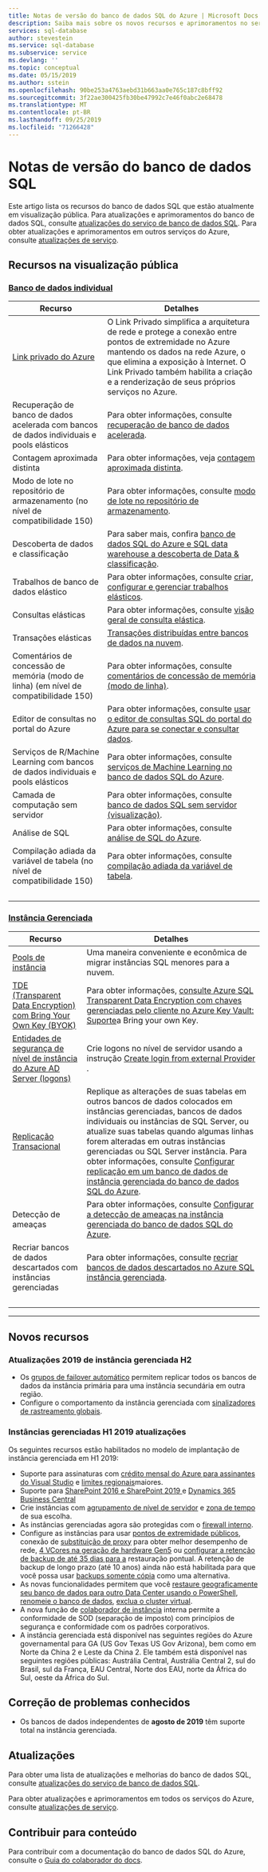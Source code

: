 ```yaml
---
title: Notas de versão do banco de dados SQL do Azure | Microsoft Docs
description: Saiba mais sobre os novos recursos e aprimoramentos no serviço de banco de dados SQL do Azure e na documentação do banco de dados SQL do Azure
services: sql-database
author: stevestein
ms.service: sql-database
ms.subservice: service
ms.devlang: ''
ms.topic: conceptual
ms.date: 05/15/2019
ms.author: sstein
ms.openlocfilehash: 90be253a4763aebd31b663aa0e765c187c8bff92
ms.sourcegitcommit: 3f22ae300425fb30be47992c7e46f0abc2e68478
ms.translationtype: MT
ms.contentlocale: pt-BR
ms.lasthandoff: 09/25/2019
ms.locfileid: "71266428"
---
```

# <a name="sql-database-release-notes"></a>Notas de versão do banco de dados SQL

Este artigo lista os recursos do banco de dados SQL que estão atualmente em visualização pública. Para atualizações e aprimoramentos do banco de dados SQL, consulte [atualizações do serviço de banco de dados SQL](https://azure.microsoft.com/updates/?product=sql-database). Para obter atualizações e aprimoramentos em outros serviços do Azure, consulte [atualizações de serviço](https://azure.microsoft.com/updates).

## <a name="features-in-public-preview"></a>Recursos na visualização pública

### <a name="single-databasetabsingle-database"></a>[Banco de dados individual](#tab/single-database)

| Recurso | Detalhes |
| ---| --- |
| [Link privado do Azure](https://azure.microsoft.com/updates/private-link-now-available-in-preview/)| O Link Privado simplifica a arquitetura de rede e protege a conexão entre pontos de extremidade no Azure mantendo os dados na rede Azure, o que elimina a exposição à Internet. O Link Privado também habilita a criação e a renderização de seus próprios serviços no Azure. |
| Recuperação de banco de dados acelerada com bancos de dados individuais e pools elásticos | Para obter informações, consulte [recuperação de banco de dados acelerada](sql-database-accelerated-database-recovery.md).|
|Contagem aproximada distinta|Para obter informações, veja [contagem aproximada distinta](https://docs.microsoft.com/sql/relational-databases/performance/intelligent-query-processing#approximate-query-processing).|
|Modo de lote no repositório de armazenamento (no nível de compatibilidade 150)|Para obter informações, consulte [modo de lote no repositório de armazenamento](https://docs.microsoft.com/sql/relational-databases/performance/intelligent-query-processing#batch-mode-on-rowstore).|
| Descoberta de dados e classificação  |Para saber mais, confira [banco de dados SQL do Azure e SQL data warehouse a descoberta de Data & classificação](sql-database-data-discovery-and-classification.md).|
| Trabalhos de banco de dados elástico | Para obter informações, consulte [criar, configurar e gerenciar trabalhos elásticos](elastic-jobs-overview.md). |
| Consultas elásticas | Para obter informações, consulte [visão geral de consulta elástica](sql-database-elastic-query-overview.md). |
| Transações elásticas | [Transações distribuídas entre bancos de dados na nuvem](sql-database-elastic-transactions-overview.md). |
|Comentários de concessão de memória (modo de linha) (em nível de compatibilidade 150)|Para obter informações, consulte [comentários de concessão de memória (modo de linha)](https://docs.microsoft.com/sql/relational-databases/performance/intelligent-query-processing#row-mode-memory-grant-feedback).|
| Editor de consultas no portal do Azure |Para obter informações, consulte [usar o editor de consultas SQL do portal do Azure para se conectar e consultar dados](sql-database-connect-query-portal.md).|
| Serviços de R/Machine Learning com bancos de dados individuais e pools elásticos |Para obter informações, consulte [serviços de Machine Learning no banco de dados SQL do Azure](https://docs.microsoft.com/sql/advanced-analytics/what-s-new-in-sql-server-machine-learning-services?view=sql-server-2017#machine-learning-services-in-azure-sql-database).|
| Camada de computação sem servidor | Para obter informações, consulte [banco de dados SQL sem servidor (visualização)](sql-database-serverless.md).|
|Análise de SQL|Para obter informações, consulte [análise de SQL do Azure](../azure-monitor/insights/azure-sql.md).|
|Compilação adiada da variável de tabela (no nível de compatibilidade 150)|Para obter informações, consulte [compilação adiada da variável de tabela](https://docs.microsoft.com/sql/relational-databases/performance/intelligent-query-processing#table-variable-deferred-compilation).|
| &nbsp; |

### <a name="managed-instancetabmanaged-instance"></a>[Instância Gerenciada](#tab/managed-instance)

| Recurso | Detalhes |
| ---| --- |
| <a href="/azure/sql-database/sql-database-instance-pools">Pools de instância</a> | Uma maneira conveniente e econômica de migrar instâncias SQL menores para a nuvem. |
| <a href="https://aka.ms/managed-instance-tde-byok">TDE (Transparent Data Encryption) com Bring Your Own Key (BYOK)</a> |Para obter informações, [consulte Azure SQL Transparent Data Encryption com chaves gerenciadas pelo cliente no Azure Key Vault: Suporte](transparent-data-encryption-byok-azure-sql.md)a Bring your own Key.|
| <a href="https://aka.ms/managed-instance-aadlogins">Entidades de segurança de nível de instância do Azure AD Server (logons)</a> | Crie logons no nível de servidor usando a instrução <a href="https://docs.microsoft.com/sql/t-sql/statements/create-login-transact-sql?view=azuresqldb-mi-current">Create login from external Provider</a> . |
| [Replicação Transacional](sql-database-managed-instance-transactional-replication.md) | Replique as alterações de suas tabelas em outros bancos de dados colocados em instâncias gerenciadas, bancos de dados individuais ou instâncias de SQL Server, ou atualize suas tabelas quando algumas linhas forem alteradas em outras instâncias gerenciadas ou SQL Server instância. Para obter informações, consulte [Configurar replicação em um banco de dados de instância gerenciada do banco de dados SQL do Azure](replication-with-sql-database-managed-instance.md). |
| Detecção de ameaças |Para obter informações, consulte [Configurar a detecção de ameaças na instância gerenciada do banco de dados SQL do Azure](sql-database-managed-instance-threat-detection.md).|
| Recriar bancos de dados descartados com instâncias gerenciadas |Para obter informações, consulte [recriar bancos de dados descartados no Azure SQL instância gerenciada](https://medium.com/azure-sqldb-managed-instance/re-create-dropped-databases-in-azure-sql-managed-instance-dc369ed60266).|
| &nbsp; |

---

## <a name="new-features"></a>Novos recursos

### <a name="managed-instance-h2-2019-updates"></a>Atualizações 2019 de instância gerenciada H2

- Os [grupos de failover automático](https://azure.microsoft.com/updates/azure-sql-database-auto-failover-groups-feature-now-available-in-all-regions/) permitem replicar todos os bancos de dados da instância primária para uma instância secundária em outra região.
- Configure o comportamento da instância gerenciada com [sinalizadores de rastreamento globais](https://azure.microsoft.com/updates/global-trace-flags-are-now-available-in-azure-sql-database-managed-instance/).

### <a name="managed-instance-h1-2019-updates"></a>Instâncias gerenciadas H1 2019 atualizações

Os seguintes recursos estão habilitados no modelo de implantação de instância gerenciada em H1 2019:
  - Suporte para assinaturas com <a href="https://aka.ms/sql-mi-visual-studio-subscribers">crédito mensal do Azure para assinantes do Visual Studio</a> e [limites regionais](sql-database-managed-instance-resource-limits.md#regional-resource-limitations)maiores.
  - Suporte para <a href="https://docs.microsoft.com/sharepoint/administration/deploy-azure-sql-managed-instance-with-sharepoint-servers-2016-2019"> SharePoint 2016 e SharePoint 2019 </a> e <a href="https://docs.microsoft.com/business-applications-release-notes/october18/dynamics365-business-central/support-for-azure-sql-database-managed-instance"> Dynamics 365 Business Central </a>
  - Crie instâncias com <a href="https://aka.ms/managed-instance-collation">agrupamento de nível de servidor</a> e <a href="https://azure.microsoft.com/updates/managed-instance-time-zone-ga/">zona de tempo</a> de sua escolha.
  - As instâncias gerenciadas agora são protegidas com o <a href="sql-database-managed-instance-management-endpoint-verify-built-in-firewall.md">firewall interno</a>.
  - Configure as instâncias para usar [pontos de extremidade públicos](sql-database-managed-instance-public-endpoint-configure.md), conexão de [substituição de proxy](sql-database-connectivity-architecture.md#connection-policy) para obter melhor desempenho de rede, <a href="https://aka.ms/four-cores-sql-mi-update">4 VCores na geração de hardware Gen5</a> ou <a href="https://aka.ms/managed-instance-configurable-backup-retention">configurar a retenção de backup de até 35 dias para a</a> restauração pontual. A retenção de backup de longo prazo (até 10 anos) ainda não está habilitada para que você possa usar <a href="https://docs.microsoft.com/sql/relational-databases/backup-restore/copy-only-backups-sql-server">backups somente cópia</a> como uma alternativa.
  - As novas funcionalidades permitem que você <a href="https://medium.com/@jocapc/geo-restore-your-databases-on-azure-sql-instances-1451480e90fa">restaure geograficamente seu banco de dados para outro Data Center usando o PowerShell</a>, [renomeie o banco de dados](https://azure.microsoft.com/updates/azure-sql-database-managed-instance-database-rename-is-supported/), [exclua o cluster virtual](sql-database-managed-instance-delete-virtual-cluster.md).
  - A nova função de [colaborador de instância](https://docs.microsoft.com/azure/role-based-access-control/built-in-roles#sql-managed-instance-contributor) interna permite a conformidade de SOD (separação de imposto) com princípios de segurança e conformidade com os padrões corporativos.
  - A instância gerenciada está disponível nas seguintes regiões do Azure governamental para GA (US Gov Texas US Gov Arizona), bem como em Norte da China 2 e Leste da China 2. Ele também está disponível nas seguintes regiões públicas: Austrália Central, Austrália Central 2, sul do Brasil, sul da França, EAU Central, Norte dos EAU, norte da África do Sul, oeste da África do Sul.

## <a name="fixed-known-issues"></a>Correção de problemas conhecidos

- Os bancos de dados independentes de **agosto de 2019** têm suporte total na instância gerenciada.

## <a name="updates"></a>Atualizações

Para obter uma lista de atualizações e melhorias do banco de dados SQL, consulte [atualizações do serviço de banco de dados SQL](https://azure.microsoft.com/updates/?product=sql-database).

Para obter atualizações e aprimoramentos em todos os serviços do Azure, consulte [atualizações de serviço](https://azure.microsoft.com/updates).

## <a name="contribute-to-content"></a>Contribuir para conteúdo

Para contribuir com a documentação do banco de dados SQL do Azure, consulte o [Guia do colaborador do docs](https://docs.microsoft.com/contribute/).
